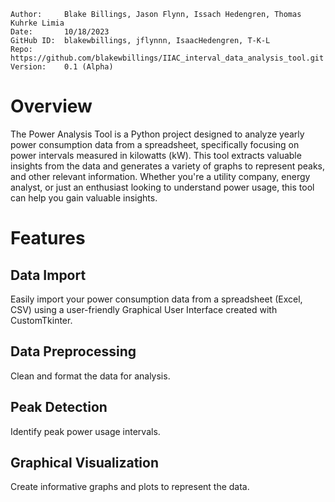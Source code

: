 ```
Author:     Blake Billings, Jason Flynn, Issach Hedengren, Thomas Kuhrke Limia
Date:       10/18/2023
GitHub ID:  blakewbillings, jflynnn, IsaacHedengren, T-K-L
Repo:       https://github.com/blakewbillings/IIAC_interval_data_analysis_tool.git
Version:    0.1 (Alpha)
```

# Overview

The Power Analysis Tool is a Python project designed to analyze yearly power consumption data from a spreadsheet, specifically focusing on power intervals measured in kilowatts (kW). This tool extracts valuable insights from the data and generates a variety of graphs to represent peaks, and other relevant information. Whether you're a utility company, energy analyst, or just an enthusiast looking to understand power usage, this tool can help you gain valuable insights.

# Features

## Data Import

Easily import your power consumption data from a spreadsheet (Excel, CSV) using a user-friendly Graphical User Interface created with CustomTkinter.

## Data Preprocessing

Clean and format the data for analysis.

## Peak Detection

Identify peak power usage intervals.

## Graphical Visualization

Create informative graphs and plots to represent the data.

